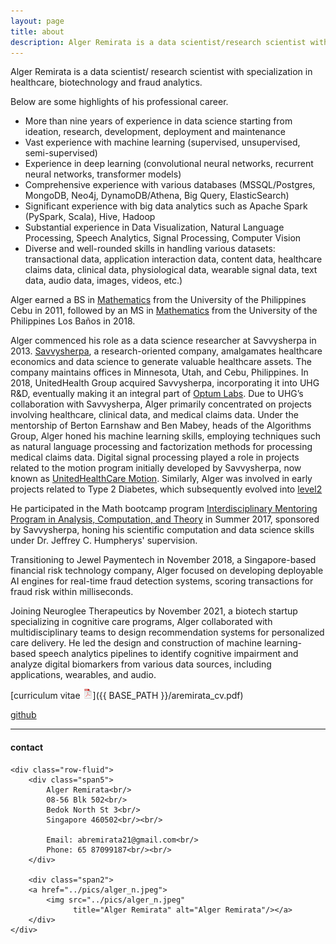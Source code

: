 ```yaml
---
layout: page
title: about
description: Alger Remirata is a data scientist/research scientist with specialization in healthcare, biotechnology and fraud analytics. 
---
```


Alger Remirata is a data scientist/ research scientist 
with specialization in healthcare, biotechnology and fraud analytics.

Below are some highlights of his professional career.

- More than nine years of experience in data science starting from ideation, research, development, deployment and maintenance
- Vast experience with machine learning (supervised, unsupervised, semi-supervised)
- Experience in deep learning (convolutional neural networks, recurrent neural networks, transformer models)
- Comprehensive experience with various databases (MSSQL/Postgres, MongoDB, Neo4j, DynamoDB/Athena, Big Query, ElasticSearch)
- Significant experience with big data analytics such as Apache Spark (PySpark, Scala), Hive, Hadoop
- Substantial experience in Data Visualization, Natural Language Processing, Speech Analytics, Signal Processing, Computer Vision
- Diverse and well-rounded skills in handling various datasets: transactional data, application interaction data, content data, healthcare
claims data, clinical data, physiological data, wearable signal data, text data, audio data, images, videos, etc.)

Alger earned a BS in [Mathematics](https://cs.upcebu.edu.ph/academics/mathematics-and-statistics/) from the University of the Philippines Cebu in 2011, followed by an
MS in [Mathematics](https://www.uplbgraduateschool.org/academic-programs/mathematics-math/) from the University of the Philippines Los Baños in 2018.

Alger commenced his role as a data science researcher at Savvysherpa in 2013. [Savvysherpa](https://www.linkedin.com/company/savvysherpa-inc/), a research-oriented company, amalgamates healthcare economics and data science to generate valuable healthcare assets. The company maintains offices in Minnesota, Utah, and Cebu, Philippines. In 2018, UnitedHealth Group acquired Savvysherpa, incorporating it into UHG R&D, eventually making it an integral part of [Optum Labs](https://www.optumlabs.com/). Due to UHG’s collaboration with Savvysherpa, Alger primarily concentrated on projects involving healthcare, clinical data, and medical claims data. Under the mentorship of Berton Earnshaw and Ben Mabey, heads of the Algorithms Group, Alger honed his machine learning skills, employing techniques such as natural language processing and factorization methods for processing medical claims data. Digital signal processing played a role in projects related to the motion program initially developed by Savvysherpa, now known as [UnitedHealthCare Motion](https://unitedhealthcaremotion.com/). Similarly, Alger was involved in early projects related to Type 2 Diabetes, which subsequently evolved into [level2](https://mylevel2.com/our-approach/)

He participated in the Math bootcamp program [Interdisciplinary Mentoring Program in Analysis, Computation, and Theory](https://magazine.byu.edu/article/math-boot-camp/) in Summer 2017, sponsored by Savvysherpa, honing his scientific computation and data science skills under Dr. Jeffrey C. Humpherys' supervision.

Transitioning to Jewel Paymentech in November 2018, a Singapore-based financial risk technology company, Alger focused on developing deployable AI engines for real-time fraud detection systems, scoring transactions for fraud risk within milliseconds.

Joining Neuroglee Therapeutics by November 2021, a biotech startup specializing in cognitive care programs, Alger collaborated with multidisciplinary teams to design recommendation systems for personalized care delivery. He led the design and construction of machine learning-based speech analytics pipelines to identify cognitive impairment and analyze digital biomarkers from various data sources, including applications, wearables, and audio.

[curriculum vitae ![CV as pdf](icons16/pdf-icon.png)]({{ BASE_PATH }}/aremirata_cv.pdf)<br/>
<!-- [impactstory](https://impactstory.org/u/0000-0002-4914-6671)<br/> -->
[github](https://github.com/aremirata)<br/>

---

<div class="container">
<h4><a name="contact"></a>contact</h4>

    <div class="row-fluid">
        <div class="span5">
            Alger Remirata<br/>
            08-56 Blk 502<br/>
            Bedok North St 3<br/> 
            Singapore 460502<br/><br/>

            Email: abremirata21@gmail.com<br/>
            Phone: 65 87099187<br/><br/>
        </div>

        <div class="span2">
        <a href="../pics/alger_n.jpeg">
            <img src="../pics/alger_n.jpeg"
                  title="Alger Remirata" alt="Alger Remirata"/></a>
        </div>
    </div>
</div>
